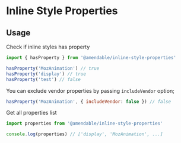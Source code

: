 # Inline Style Properties

## Usage

Check if inline styles has property

```js
import { hasProperty } from '@amendable/inline-style-properties'

hasProperty('MozAnimation') // true
hasProperty('display') // true
hasProperty('test') // false
```

You can exclude vendor properties by passing `includeVendor` option;

```js
hasProperty('MozAnimation', { includeVendor: false }) // false
```

Get all properties list

```js
import properties from '@amendable/inline-style-properties'

console.log(properties) // ['display', 'MozAnimation', ...]
```

